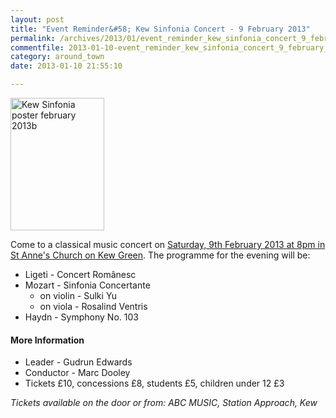 ```yaml
---
layout: post
title: "Event Reminder&#58; Kew Sinfonia Concert - 9 February 2013"
permalink: /archives/2013/01/event_reminder_kew_sinfonia_concert_9_february_201.html
commentfile: 2013-01-10-event_reminder_kew_sinfonia_concert_9_february_201
category: around_town
date: 2013-01-10 21:55:10

---
```


<a href="/assets/images/2013/Kew-Sinfonia--poster-february-2013b.jpg" title="See larger version of - Kew Sinfonia  poster february 2013b"><img src="/assets/images/2013/Kew-Sinfonia--poster-february-2013b_thumb.jpg" width="150" height="212" alt="Kew Sinfonia  poster february 2013b" class="photo right" /></a>

Come to a classical music concert on [Saturday, 9th February 2013 at 8pm in St Anne's Church on Kew Green](https://stmargarets.london/event/concert/200705143583). The programme for the evening will be:

-   Ligeti - Concert Românesc
-   Mozart - Sinfonia Concertante
    -   on violin - Sulki Yu
    -   on viola - Rosalind Ventris
-   Haydn - Symphony No. 103

#### More Information

-   Leader - Gudrun Edwards
-   Conductor - Marc Dooley
-   Tickets £10, concessions £8, students £5, children under 12 £3

*Tickets available on the door or from: ABC MUSIC, Station Approach, Kew*
